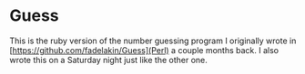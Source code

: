 # Guess

This is the ruby version of the number guessing program I originally wrote in [https://github.com/fadelakin/Guess](Perl) a couple months back. I also wrote this on a Saturday night just like the other one. 
